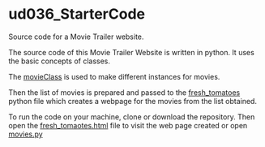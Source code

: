 # ud036_StarterCode
Source code for a Movie Trailer website.

The source code of this Movie Trailer Website is written in python. It uses the basic concepts of classes.

The [movieClass](https://github.com/rachitbhutani1998/ud036_StarterCode/blob/master/movieClass.py) is used to make different instances for movies. 

Then the list of movies is prepared and passed to the [fresh_tomatoes](https://github.com/rachitbhutani1998/ud036_StarterCode/blob/master/fresh_tomatoes.py) python file which creates a webpage for the movies from the list obtained.

To run the code on your machine, clone or download the repository. Then open the [fresh_tomaotes.html](https://github.com/rachitbhutani1998/ud036_StarterCode/blob/master/fresh_tomatoes.html) file to visit the web page created or open [movies.py](https://github.com/rachitbhutani1998/ud036_StarterCode/blob/master/movies.py)
